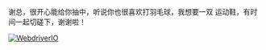 谢总，很开心能给你抽中，听说你也很喜欢打羽毛球，我想要一双 运动鞋，有时间一起切磋下，谢谢啦！

<a href="http://item.jd.com/10090041442.html" target="_blank"><img src="//img12.360buyimg.com/n1/jfs/t2134/87/1915867181/337148/7771ad3a/568c8df1N4c3d5557.jpg" alt="WebdriverIO" data-canonical-src="http://www.christian-bromann.com/wdio.png" style="max-width:100%;"></a>



